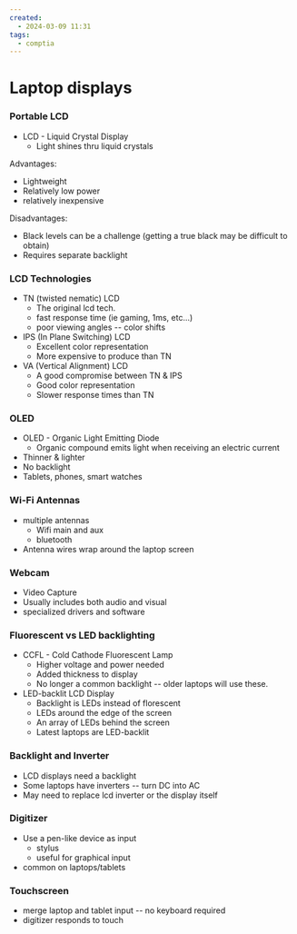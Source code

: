 ```yaml
---
created:
  - 2024-03-09 11:31
tags:
  - comptia
---
```

# Laptop displays

### Portable LCD

- LCD - Liquid Crystal Display
	- Light shines thru liquid crystals

Advantages:
- Lightweight
- Relatively low power
- relatively inexpensive

Disadvantages:
- Black levels can be a challenge (getting a true black may be difficult to obtain)
- Requires separate backlight


### LCD Technologies

- TN (twisted nematic) LCD
	- The original lcd tech.
	- fast response time (ie gaming, 1ms, etc...)
	- poor viewing angles -- color shifts
- IPS (In Plane Switching) LCD
	- Excellent color representation
	- More expensive to produce than TN
- VA (Vertical Alignment) LCD
	- A good compromise between TN & IPS
	- Good color representation
	- Slower response times than TN


### OLED

- OLED - Organic Light Emitting Diode
	- Organic compound emits light when receiving an electric current
- Thinner & lighter
- No backlight
- Tablets, phones, smart watches

### Wi-Fi Antennas

- multiple antennas
	- Wifi main and aux
	- bluetooth
- Antenna wires wrap around the laptop screen


### Webcam

- Video Capture
- Usually includes both audio and visual
- specialized drivers and software


### Fluorescent vs LED backlighting

- CCFL - Cold Cathode Fluorescent Lamp
	- Higher voltage and power needed
	- Added thickness to display
	- No longer a common backlight -- older laptops will use these.
- LED-backlit LCD Display
	- Backlight is LEDs instead of florescent
	- LEDs around the edge of the screen
	- An array of LEDs behind the screen
	- Latest laptops are LED-backlit


### Backlight and Inverter

- LCD displays need a backlight
- Some laptops have inverters -- turn DC into AC
- May need to replace lcd inverter or the display itself


### Digitizer

- Use a pen-like device as input
	- stylus
	- useful for graphical input
- common on laptops/tablets


### Touchscreen

- merge laptop and tablet input -- no keyboard required
- digitizer responds to touch
